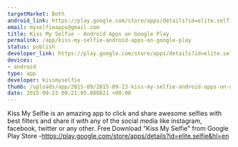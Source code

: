 ```yaml
--- 
targetMarket: Both
android_link: https://play.google.com/store/apps/details?id=elite.selfie&hl=en
email: myselfieapps@gmail.com
title: Kiss My Selfie - Android Apps on Google Play
permalink: /app/kiss-my-selfie-android-apps-on-google-play
status: publish
developer_link: https://play.google.com/store/apps/details?id=elite.selfie&hl=en
devices: 
- android
type: app
developer: kissmyselfie
thumb: /uploads/app/2015-09/2015-09-23-kiss-my-selfie-android-apps-on-google-play.jpg
date: 2015-09-23 08:21:05.808821 +00:00
---
```


Kiss My Selfie is an amazing app to click and share awesome selfies with best filters and share it with any of the social media like instagram, facebook, twitter or any other. Free Download "Kiss My Selfie" from Google Play Store -https://play.google.com/store/apps/details?id=elite.selfie&hl=en
